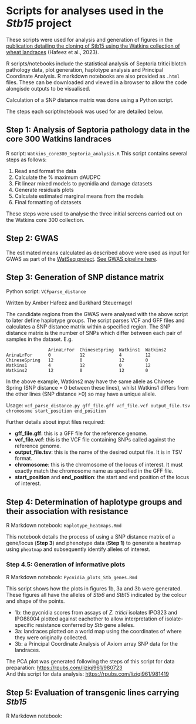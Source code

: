 # Scripts for analyses used in the _Stb15_ project
These scripts were used for analysis and generation of figures in the [publication detailing the cloning of Stb15 using the Watkins collection of wheat landraces](https://doi.org/10.1101/2023.09.11.557217) (Hafeez et al., 2023). 

R scripts/notebooks include the statistical analysis of Septoria tritici blotch pathology data, plot generation, haplotype analysis and Principal Coordinate Analysis. R markdown notebooks are also provided as `.html` files. These can be downloaded and viewed in a browser to allow the code alongisde outputs to be visualised.

Calculation of a SNP distance matrix was done using a Python script.

The steps each script/notebook was used for are detailed below.

## Step 1: Analysis of Septoria pathology data in the core 300 Watkins landraces
R script: `Watkins_core300_Septoria_analysis.R`
This script contains several steps as follows:
1. Read and format the data
2. Calculate the % maximum dAUDPC
3. Fit linear mixed models to pycnidia and damage datasets
4. Generate residuals plots
5. Calculate estimated marginal means from the models
6. Final formatting of datasets

These steps were used to analyse the three initial screens carried out on the Watkins core 300 collection. 

## Step 2: GWAS
The estimated means calculated as described above were used as input for GWAS as part of the [WatSeq project](https://doi.org/10.1038/s41586-024-07682-9). 
[See GWAS pipeline here](https://github.com/ShifengCHENG-Laboratory/WWWG2B). 

## Step 3: Generation of SNP distance matrix 

Python script: `VCFparse_distance` 

Written by Amber Hafeez and Burkhard Steuernagel

The candidate regions from the GWAS were analysed with the above script to later define haplotype groups. 
The script parses VCF and GFF files and calculates a SNP distance matrix within a specified region. The SNP distance matrix is the number of SNPs which differ between each pair of samples in the dataset. E.g.

```
                ArinaLrFor  ChineseSpring  Watkins1  Watkins2
ArinaLrFor      0           12             4         12
ChineseSpring   12          0              12        0  
Watkins1        4           12             0         12
Watkins2        12          0              12        0            
```

In the above example, Watkins2 may have the same allele as Chinese Spring (SNP distance = 0 between these lines), whilst Watkins1 differs from the other lines (SNP distance >0) so may have a unique allele.

Usage: `vcf_parse_distance.py gff_file.gff vcf_file.vcf output_file.tsv chromosome start_position end_position`

Further details about input files required:
- **gff_file.gff**: this is a GFF file for the reference genome.
- **vcf_file.vcf**: this is the VCF file containing SNPs called against the reference genome.
- **output_file.tsv**: this is the name of the desired output file. It is in TSV format.
- **chromosome**: this is the chromosome of the locus of interest. It must exactly match the chromosome name as specified in the GFF file.
- **start_position** and **end_position**: the start and end position of the locus of interest.


## Step 4: Determination of haplotype groups and their association with resistance

R Markdown notebook: `Haplotype_heatmaps.Rmd`

This notebook details the process of using a SNP distance matrix of a gene/locus (**Step 3**) and phenotype data (**Step 1**) to generate a heatmap using `pheatmap` and subsequently identify alleles of interest.

### Step 4.5: Generation of informative plots

R Markdown notebook: `Pycnidia_plots_Stb_genes.Rmd`

This script shows how the plots in figures 1b, 3a and 3b were generated. These figures all have the alleles of _Stb6_ and _Stb15_ indicated by the colour and shape of the points. 
- 1b: the pycnidia scores from assays of _Z. tritici_ isolates IPO323 and IPO88004 plotted against eachother to allow interpretation of isolate-specific resistance conferred by _Stb_ gene alleles.
- 3a: landraces plotted on a world map using the coordinates of where they were originally collected.
- 3b: a Principal Coordinate Analysis of Axiom array SNP data for the landraces.

The PCA plot was generated following the steps of this script for data preparation: https://rpubs.com/liziqi961/980723  
And this script for data analysis: https://rpubs.com/liziqi961/981419

## Step 5: Evaluation of transgenic lines carrying _Stb15_

R Markdown notebook: 

